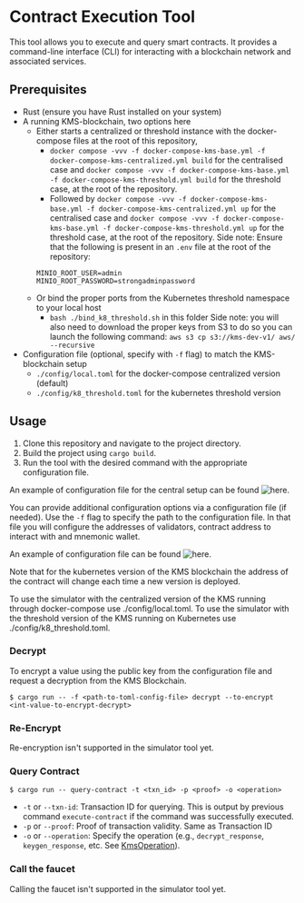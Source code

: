 # Contract Execution Tool

This tool allows you to execute and query smart contracts. 
It provides a command-line interface (CLI) for interacting with a blockchain network and associated services.

## Prerequisites

- Rust (ensure you have Rust installed on your system)
- A running KMS-blockchain, two options here
    - Either starts a centralized or threshold instance with the docker-compose files at the root of this repository,
        - `docker compose -vvv -f docker-compose-kms-base.yml -f docker-compose-kms-centralized.yml build` for the centralised case and `docker compose -vvv -f docker-compose-kms-base.yml -f docker-compose-kms-threshold.yml build` for the threshold case,  at the root of the repository.
        - Followed by `docker compose -vvv -f docker-compose-kms-base.yml -f docker-compose-kms-centralized.yml up`  for the centralised case and `docker compose -vvv -f docker-compose-kms-base.yml -f docker-compose-kms-threshold.yml up` for the threshold case,  at the root of the repository.
        Side note: Ensure that the following is present in an `.env` file at the root of the repository:
        ```
        MINIO_ROOT_USER=admin
        MINIO_ROOT_PASSWORD=strongadminpassword
        ```
    - Or bind the proper ports from the Kubernetes threshold namespace to your local host
        - `bash ./bind_k8_threshold.sh` in this folder
        Side note: you will also need to download the proper keys from S3 to do so you can launch the following command: `aws s3 cp s3://kms-dev-v1/ aws/ --recursive`
- Configuration file (optional, specify with `-f` flag) to match the KMS-blockchain setup
    - `./config/local.toml` for the docker-compose centralized version (default)
    - `./config/k8_threshold.toml` for the kubernetes threshold version

## Usage

1. Clone this repository and navigate to the project directory.
2. Build the project using `cargo build`.
3. Run the tool with the desired command with the appropriate configuration file.

An example of configuration file for the central setup can be found ![here](./config/local_centralized.toml).

You can provide additional configuration options via a configuration file (if needed). 
Use the `-f` flag to specify the path to the configuration file. 
In that file you will configure the addresses of validators, contract address to interact with and mnemonic wallet.

An example of configuration file can be found ![here](./config/local.toml).

Note that for the kubernetes version of the KMS blockchain the address of the contract will change each time  a new version is deployed.

To use the simulator with the centralized version of the KMS running through docker-compose use ./config/local.toml.
To use the simulator with the threshold version of the KMS running on Kubernetes use ./config/k8_threshold.toml.

### Decrypt

To encrypt a value using the public key from the configuration file and request a decryption from the KMS Blockchain.

```{bash}
$ cargo run -- -f <path-to-toml-config-file> decrypt --to-encrypt <int-value-to-encrypt-decrypt>
```

### Re-Encrypt

Re-encryption isn't supported in the simulator tool yet.

### Query Contract
<!-- TODO: Update this one -->

```{bash}
$ cargo run -- query-contract -t <txn_id> -p <proof> -o <operation>
```

- `-t` or `--txn-id`: Transaction ID for querying. This is output by previous command `execute-contract` if the command was successfully executed.
- `-p` or `--proof`: Proof of transaction validity. Same as Transaction ID
- `-o` or `--operation`: Specify the operation (e.g., `decrypt_response`, `keygen_response`, etc. See [KmsOperation](../events/kms.rs)).

### Call the faucet

<!-- TODO: Add support -->
Calling the faucet isn't supported in the simulator tool yet.
